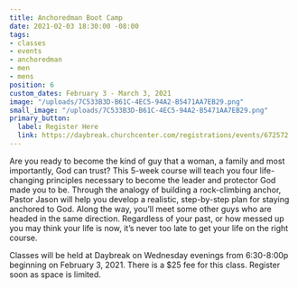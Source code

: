 ```yaml
---
title: Anchoredman Boot Camp
date: 2021-02-03 18:30:00 -08:00
tags:
- classes
- events
- anchoredman
- men
- mens
position: 6
custom_dates: February 3 - March 3, 2021
image: "/uploads/7C533B3D-B61C-4EC5-94A2-B5471AA7EB29.png"
small_image: "/uploads/7C533B3D-B61C-4EC5-94A2-B5471AA7EB29.png"
primary_button:
  label: Register Here
  link: https://daybreak.churchcenter.com/registrations/events/672572
---
```


Are you ready to become the kind of guy that a woman, a family and most importantly, God can trust? This 5-week course will teach you four life-changing principles necessary to become the leader and protector God made you to be. Through the analogy of building a rock-climbing anchor, Pastor Jason will help you develop a realistic, step-by-step plan for staying anchored to God. Along the way, you’ll meet some other guys who are headed in the same direction. Regardless of your past, or how messed up you may think your life is now, it’s never too late to get your life on the right course. 

Classes will be held at Daybreak on Wednesday evenings from 6:30-8:00p beginning on February 3, 2021. There is a $25 fee for this class. Register soon as space is limited.
